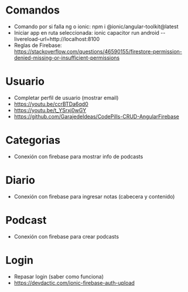 # Comandos
- Comando por si falla ng o ionic: npm i @ionic/angular-toolkit@latest
- Iniciar app en ruta seleccionada: ionic capacitor run android --livereload-url=http://localhost:8100
- Reglas de Firebase: https://stackoverflow.com/questions/46590155/firestore-permission-denied-missing-or-insufficient-permissions

# Usuario
- Completar perfil de usuario (mostrar email) 
- https://youtu.be/ccrBTDa6qd0
- https://youtu.be/t_YSrxj0wGY
- https://github.com/GarajedeIdeas/CodePills-CRUD-AngularFirebase

# Categorias
- Conexión con firebase para mostrar info de podcasts

# Diario
- Conexión con firebase para ingresar notas (cabecera y contenido)

# Podcast
- Conexión con firebase para crear podcasts

# Login
- Repasar login (saber como funciona)
- https://devdactic.com/ionic-firebase-auth-upload








